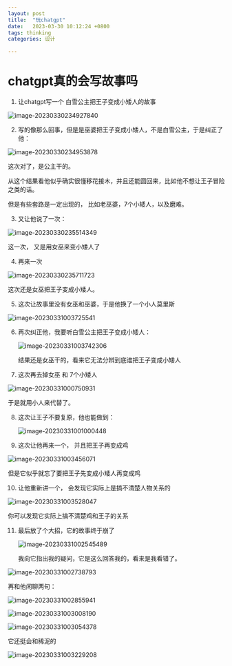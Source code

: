 ```yaml
---
layout: post
title:  "玩chatgpt"
date:   2023-03-30 10:12:24 +0800
tags: thinking
categories: 设计

---
```


#  chatgpt真的会写故事吗



1) 让chatgpt写一个 白雪公主把王子变成小矮人的故事

![image-20230330234927840](assets/images/chatgpt真的会写故事吗/image-20230330234927840.png)



2) 写的像那么回事，但是是巫婆把王子变成小矮人，不是白雪公主，于是纠正了他：

![image-20230330234953878](assets/images/chatgpt真的会写故事吗/image-20230330234953878.png)



这次对了，是公主干的。

从这个结果看他似乎确实很懂移花接木，并且还能圆回来，比如他不想让王子冒险之类的话。

但是有些套路是一定出现的， 比如老巫婆，7个小矮人，以及磨难。





3) 又让他说了一次：

![image-20230330235514349](assets/images/chatgpt真的会写故事吗/image-20230330235514349.png)



这一次， 又是用女巫来变小矮人了



4) 再来一次



![image-20230330235711723](assets/images/chatgpt真的会写故事吗/image-20230330235711723.png)

这次还是女巫把王子变成小矮人。



5) 这次让故事里没有女巫和巫婆，于是他换了一个小人莫里斯

![image-20230331003725541](assets/images/chatgpt真的会写故事吗/image-20230331003725541.png)



6) 再次纠正他，我要听白雪公主把王子变成小矮人：

   ![image-20230331003742306](assets/images/chatgpt真的会写故事吗/image-20230331003742306.png)

   结果还是女巫干的，看来它无法分辨到底谁把王子变成小矮人

   

7)  这次再去掉女巫 和 7个小矮人

![image-20230331000750931](assets/images/chatgpt真的会写故事吗/image-20230331000750931.png)

于是就用小人来代替了。



8) 这次让王子不要复原，他也能做到：

   ![image-20230331001000448](assets/images/chatgpt真的会写故事吗/image-20230331001000448.png)



9) 这次让他再来一个， 并且把王子再变成鸡

![image-20230331003456071](assets/images/chatgpt真的会写故事吗/image-20230331003456071.png)

但是它似乎就忘了要把王子先变成小矮人再变成鸡



10) 让他重新讲一个， 会发现它实际上是搞不清楚人物关系的

![image-20230331003528047](assets/images/chatgpt真的会写故事吗/image-20230331003528047.png)

你可以发现它实际上搞不清楚鸡和王子的关系



11) 最后放了个大招，它的故事终于崩了

    ![image-20230331002545489](assets/images/chatgpt真的会写故事吗/image-20230331002545489.png)

    

    我向它指出我的疑问，它是这么回答我的，看来是我看错了。

![image-20230331002738793](assets/images/chatgpt真的会写故事吗/image-20230331002738793.png)

再和他闲聊两句：

![image-20230331002855941](assets/images/chatgpt真的会写故事吗/image-20230331002855941.png)

![image-20230331003008190](assets/images/chatgpt真的会写故事吗/image-20230331003008190.png)

![image-20230331003054378](assets/images/chatgpt真的会写故事吗/image-20230331003054378.png)

它还挺会和稀泥的

![image-20230331003229208](assets/images/chatgpt真的会写故事吗/image-20230331003229208.png)





